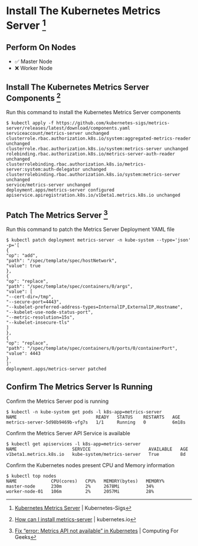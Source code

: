 # Install The Kubernetes Metrics Server [^kubernetes_metrics_server]


## Perform On Nodes
- ✅ Master Node
- ❌ Worker Node

## Install The Kubernetes Metrics Server Components [^install_components]

Run this command to install the Kubernetes Metrics Server components
```
$ kubectl apply -f https://github.com/kubernetes-sigs/metrics-server/releases/latest/download/components.yaml
serviceaccount/metrics-server unchanged
clusterrole.rbac.authorization.k8s.io/system:aggregated-metrics-reader unchanged
clusterrole.rbac.authorization.k8s.io/system:metrics-server unchanged
rolebinding.rbac.authorization.k8s.io/metrics-server-auth-reader unchanged
clusterrolebinding.rbac.authorization.k8s.io/metrics-server:system:auth-delegator unchanged
clusterrolebinding.rbac.authorization.k8s.io/system:metrics-server unchanged
service/metrics-server unchanged
deployment.apps/metrics-server configured
apiservice.apiregistration.k8s.io/v1beta1.metrics.k8s.io unchanged

```


## Patch The Metrics Server [^patch_metrics_server]
Run this command to patch the Metrics Server Deployment YAML file
```
$ kubectl patch deployment metrics-server -n kube-system --type='json' -p='[
{
"op": "add",
"path": "/spec/template/spec/hostNetwork",
"value": true
},
{
"op": "replace",
"path": "/spec/template/spec/containers/0/args",
"value": [
"--cert-dir=/tmp",
"--secure-port=4443",
"--kubelet-preferred-address-types=InternalIP,ExternalIP,Hostname",
"--kubelet-use-node-status-port",
"--metric-resolution=15s",
"--kubelet-insecure-tls"
]
},
{
"op": "replace",
"path": "/spec/template/spec/containers/0/ports/0/containerPort",
"value": 4443
}
]'
deployment.apps/metrics-server patched
```

## Confirm The Metrics Server Is Running
Confirm the Metrics Server pod is running
```
$ kubectl -n kube-system get pods -l k8s-app=metrics-server
NAME                              READY   STATUS    RESTARTS   AGE
metrics-server-5d98b9469b-vfg7s   1/1     Running   0          6m18s
```

Confirm the Metrics Server API Service is available
```
$ kubectl get apiservices -l k8s-app=metrics-server
NAME                     SERVICE                      AVAILABLE   AGE
v1beta1.metrics.k8s.io   kube-system/metrics-server   True        8d
```

Confirm the Kubernetes nodes present CPU and Memory information
```
$ kubectl top nodes
NAME             CPU(cores)   CPU%   MEMORY(bytes)   MEMORY%
master-node      230m         2%     2678Mi          34%
worker-node-01   106m         2%     2057Mi          28%
```

[^kubernetes_metrics_server]: [Kubernetes Metrics Server](https://kubernetes-sigs.github.io/metrics-server/) | Kubernetes-Sigs
[^install_components]: [How can I install metrics-server](https://discuss.kubernetes.io/t/how-can-i-install-metrics-server/23518/1) | kubernetes.io
[^patch_metrics_server]: [Fix “error: Metrics API not available” in Kubernetes](https://computingforgeeks.com/fix-error-metrics-api-not-available-in-kubernetes/) | Computing For Geeks
 

